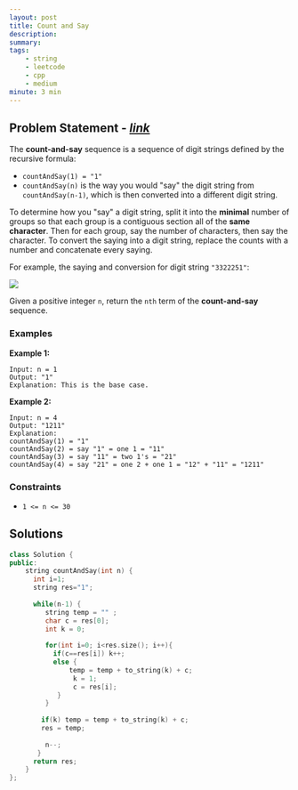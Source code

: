 ```yaml
---
layout: post
title: Count and Say
description: 
summary:
tags:
    - string
    - leetcode
    - cpp
    - medium
minute: 3 min
---
```


## Problem Statement - [*link*](https://leetcode.com/problems/count-and-say)  
The **count-and-say** sequence is a sequence of digit strings defined by the recursive formula:

+ `countAndSay(1) = "1"`
+ `countAndSay(n)` is the way you would "say" the digit string from `countAndSay(n-1)`, which is then converted into a different digit string.

To determine how you "say" a digit string, split it into the **minimal** number of groups so that each group is a contiguous section all of the **same character**. Then for each group, say the number of characters, then say the character. To convert the saying into a digit string, replace the counts with a number and concatenate every saying.

For example, the saying and conversion for digit string `"3322251"`:

<img src="https://assets.leetcode.com/uploads/2020/10/23/countandsay.jpg">

Given a positive integer `n`, return the `nth` term of the **count-and-say** sequence.

### Examples

**Example 1:**    
```
Input: n = 1
Output: "1"
Explanation: This is the base case.
```

**Example 2:**   
```
Input: n = 4
Output: "1211"
Explanation:
countAndSay(1) = "1"
countAndSay(2) = say "1" = one 1 = "11"
countAndSay(3) = say "11" = two 1's = "21"
countAndSay(4) = say "21" = one 2 + one 1 = "12" + "11" = "1211"
```

### Constraints
+ `1 <= n <= 30`

## Solutions

```cpp
class Solution {
public:
    string countAndSay(int n) {
      int i=1;
      string res="1";
      
      while(n-1) {
         string temp = "" ; 
         char c = res[0];
         int k = 0;
        
         for(int i=0; i<res.size(); i++){
           if(c==res[i]) k++;
           else {
               temp = temp + to_string(k) + c;      
                k = 1;
                c = res[i];
            }
         }
        
        if(k) temp = temp + to_string(k) + c;      
        res = temp;
        
         n--;
       } 
      return res;
    }
};
```

